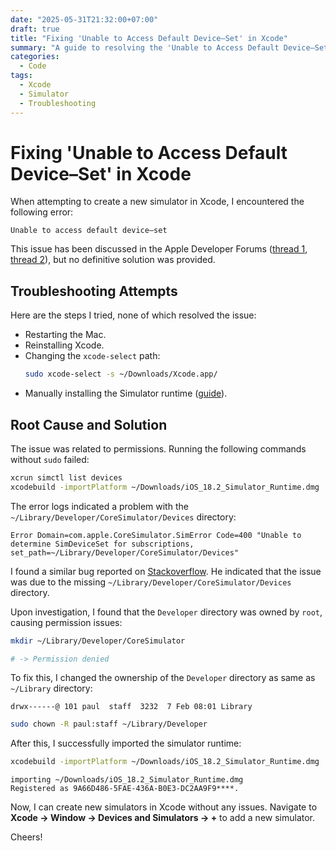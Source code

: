 ```yaml
---
date: "2025-05-31T21:32:00+07:00"
draft: true
title: "Fixing 'Unable to Access Default Device–Set' in Xcode"
summary: "A guide to resolving the 'Unable to Access Default Device–Set' error in Xcode when creating a new simulator."
categories:
  - Code
tags:
  - Xcode
  - Simulator
  - Troubleshooting
---
```


# Fixing 'Unable to Access Default Device–Set' in Xcode

When attempting to create a new simulator in Xcode, I encountered the following error:

```text
Unable to access default device–set
```

This issue has been discussed in the Apple Developer Forums ([thread 1](https://developer.apple.com/forums/thread/132281), [thread 2](https://developer.apple.com/forums/thread/664398)), but no definitive solution was provided.

## Troubleshooting Attempts

Here are the steps I tried, none of which resolved the issue:

- Restarting the Mac.
- Reinstalling Xcode.
- Changing the `xcode-select` path:
  ```sh
  sudo xcode-select -s ~/Downloads/Xcode.app/
  ```
- Manually installing the Simulator runtime ([guide](https://developer.apple.com/documentation/xcode/installing-additional-simulator-runtimes)).

## Root Cause and Solution

The issue was related to permissions. Running the following commands without `sudo` failed:

```sh
xcrun simctl list devices
xcodebuild -importPlatform ~/Downloads/iOS_18.2_Simulator_Runtime.dmg
```

The error logs indicated a problem with the `~/Library/Developer/CoreSimulator/Devices` directory:

```text
Error Domain=com.apple.CoreSimulator.SimError Code=400 "Unable to determine SimDeviceSet for subscriptions, set_path=~/Library/Developer/CoreSimulator/Devices"
```

I found a similar bug reported on [Stackoverflow](https://stackoverflow.com/a/26632641). He indicated that the issue was due to the missing `~/Library/Developer/CoreSimulator/Devices` directory.

Upon investigation, I found that the `Developer` directory was owned by `root`, causing permission issues:

```sh
mkdir ~/Library/Developer/CoreSimulator

# -> Permission denied
```

To fix this, I changed the ownership of the `Developer` directory as same as `~/Library` directory:

```text
drwx------@ 101 paul  staff  3232  7 Feb 08:01 Library
```

```sh
sudo chown -R paul:staff ~/Library/Developer
```

After this, I successfully imported the simulator runtime:

```sh
xcodebuild -importPlatform ~/Downloads/iOS_18.2_Simulator_Runtime.dmg
```

```text
importing ~/Downloads/iOS_18.2_Simulator_Runtime.dmg
Registered as 9A66D486-5FAE-436A-B0E3-DC2AA9F9****.
```

Now, I can create new simulators in Xcode without any issues. Navigate to **Xcode -> Window -> Devices and Simulators -> +** to add a new simulator.

Cheers!
